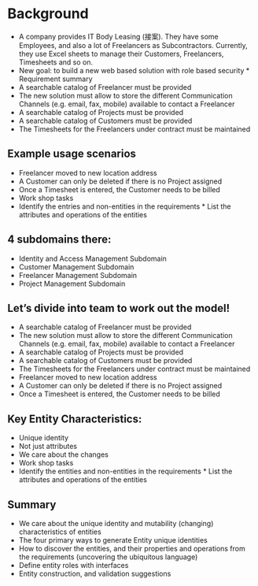 # Background
* A company provides IT Body Leasing (接案). They have some Employees, and also a lot of Freelancers as Subcontractors. Currently, they use Excel sheets to manage their Customers, Freelancers, Timesheets and so on.
* New goal: to build a new web based solution with role based security * Requirement summary
* A searchable catalog of Freelancer must be provided
* The new solution must allow to store the different Communication Channels (e.g. email, fax, mobile) available to contact a Freelancer
* A searchable catalog of Projects must be provided
* A searchable catalog of Customers must be provided
* The Timesheets for the Freelancers under contract must be maintained

## Example usage scenarios
* Freelancer moved to new location address
* A Customer can only be deleted if there is no Project assigned
* Once a Timesheet is entered, the Customer needs to be billed
* Work shop tasks
* Identify the entries and non-entities in the requirements * List the attributes and operations of the entities

## 4 subdomains there: 
* Identity and Access Management Subdomain
* Customer Management Subdomain
* Freelancer Management Subdomain
* Project Management Subdomain

## Let’s divide into team to work out the model!

* A searchable catalog of Freelancer must be provided
* The new solution must allow to store the different Communication Channels (e.g. email, fax, mobile) available to contact a Freelancer
* A searchable catalog of Projects must be provided
* A searchable catalog of Customers must be provided
* The Timesheets for the Freelancers under contract must be maintained
* Freelancer moved to new location address
* A Customer can only be deleted if there is no Project assigned
* Once a Timesheet is entered, the Customer needs to be billed

## Key Entity Characteristics:
* Unique identity
* Not just attributes
* We care about the changes
* Work shop tasks
* Identify the entities and non-entities in the requirements * List the attributes and operations of the entities


## Summary
* We care about the unique identity and mutability (changing) characteristics of entities
* The four primary ways to generate Entity unique identities
* How to discover the entities, and their properties and operations from the requirements (uncovering the ubiquitous language)
* Define entity roles with interfaces
* Entity construction, and validation suggestions